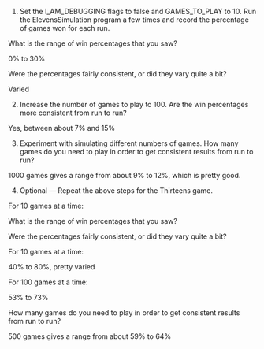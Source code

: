 1. Set the I_AM_DEBUGGING flags to false and GAMES_TO_PLAY to 10. Run the
ElevensSimulation program a few times and record the percentage of games won for each run.

 What is the range of win percentages that you saw? 

 0% to 30%

 Were the percentages fairly consistent, or did they vary quite a bit?

 Varied

2. Increase the number of games to play to 100. Are the win percentages more consistent from run
to run?

 Yes, between about 7% and 15%

3. Experiment with simulating different numbers of games. How many games do you need to play in
order to get consistent results from run to run?

 1000 games gives a range from about 9% to 12%, which is pretty good.

4. Optional — Repeat the above steps for the Thirteens game.

 For 10 games at a time:

 What is the range of win percentages that you saw? 


 Were the percentages fairly consistent, or did they vary quite a bit?


 For 10 games at a time:

 40% to 80%, pretty varied

 For 100 games at a time:

 53% to 73%

 How many games do you need to play in order to get consistent results from run to run?

 500 games gives a range from about 59% to 64%

 
